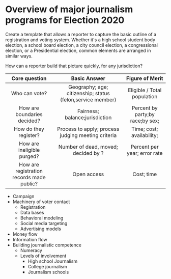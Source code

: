 # Overview of major journalism programs for Election 2020

Create a template that allows a reporter to capture the basic outline of a registration and voting system. Whether it's a high school student body election, a school board election, a city council election, a congressional election, or a Presidential election, common elements are arranged in similar ways.

How can a reporter build that picture quickly, for any jurisdiction?


Core question | Basic Answer | Figure of Merit
:---: | :---: | :---:
Who can vote? | Geography; age; citizenship; status (felon,service member) | Eligible / Total population
How are boundaries decided?  |  Fairness; balance;jurisdiction |  Percent by party;by race;by sex;
How do they register?|  Process to apply; process judging meeting criteria |   Time; cost; availability;
How are ineligible purged? | Number of dead, moved; decided by ? |  Percent per year; error rate
How are registration records made public?  | Open access  |  Cost; time

- Campaign
- Machinery of voter contact
  - Registration
  - Data bases
  - Behavioral modeling
  - Social media targeting
  - Advertising models
- Money flow
- Information flow
- Building journalistic competence
  - Numeracy
  - Levels of involvement
    - High school Journalism
    - College journalism
    - Journalism schools
